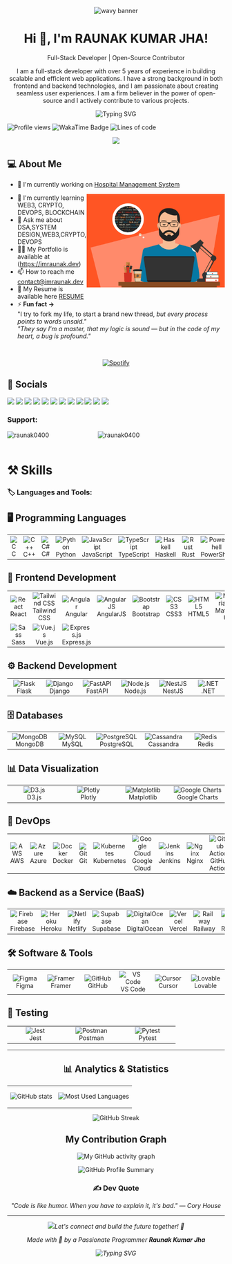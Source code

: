 <!-- Wavy Banner -->
<p align="center">
  <img src="https://capsule-render.vercel.app/api?type=waving&color=0:00C9A7,100:FFB86C&height=200&section=header&text=RAUNAK%20KUMAR%20JHA&fontSize=40&fontAlignY=35&desc=🚀%20Full%20Stack%20Developer%20%7C%20CSE%20Student%20%7C%20Open%20Source%20Contributor&descSize=22&descAlign=50" alt="wavy banner"/>
</p>



<div align="center">

# Hi 👋, I'm RAUNAK KUMAR JHA!

</div>

<div align="center">

Full-Stack Developer | Open-Source Contributor

</div>

<div align="center">

I am a full-stack developer with over 5 years of experience in building scalable and efficient web applications. I have a strong background in both frontend and backend technologies, and I am passionate about creating seamless user experiences. I am a firm believer in the power of open-source and I actively contribute to various projects.

</div>

<div align="center">

![Typing SVG](https://readme-typing-svg.herokuapp.com?font=Fira%20Code&size=22&pause=1000&color=8A2BE2&width=435&lines=Full-Stack%20Dev;Building%20scalable%20apps;Efficient%20applications;Open%20to%20collaboration;Let's%20build%20together!&center=true&vCenter=true&repeat=true)

</div>

![Profile views](https://komarev.com/ghpvc/?username=raunak0400&label=Profile%20Views&color=blueviolet&style=flat) ![WakaTime Badge](https://wakatime.com/badge/user/18cad418-1288-46b3-a938-1a4e75183603.svg) ![Lines of code](https://img.shields.io/badge/From%20Hello%20World%20I%27ve%20Written-7.9%20million%20lines%20of%20code-blue)

<p align="center">
  <img alig src="https://github-profile-trophy.vercel.app/?username=guilyx&theme=onedark&column=-1" />
</p>

## **💻 About Me**
- 🔭 I'm currently working on [Hospital Management System](https://github.com/raunak0400/Hospital-Management-System)
<img align="right" alt="Coding" width="320" src="https://raw.githubusercontent.com/shahriyor-sharifjonov/shahriyor-sharifjonov/master/coding-2.gif">

- 🌱 I'm currently learning WEB3, CRYPTO, DEVOPS, BLOCKCHAIN
- 💬 Ask me about DSA,SYSTEM DESIGN,WEB3,CRYPTO,DEVOPS
- 👨‍💻 My Portfolio is available at (https://imraunak.dev)
- 📫 How to reach me contact@imraunak.dev
- 📄 My Resume is available here [RESUME](https://drive.google.com/file/d/16veb7ZypVSEuFMB9srguJYEl7ofNsyKR/view?usp=sharing)
-  ⚡ **Fun fact →**  
  "I try to fork my life, to start a brand new thread, 
  _but every process points to words unsaid."_  
  _"They say I'm a master, that my logic is sound — but in the code of my heart, a bug is profound."_

&nbsp;<div align="center">
  [![Spotify](https://novatorem.vercel.app/api/spotify?background_color=0d1117&border_color=ffffff)](https://open.spotify.com/user/jp7blpuc3p6xjsaeanq93b64h)
</div>

## **📱 Socials**

<p align="left">
  <a href="mailto:contact@imraunak.dev" target="_blank"><img src="https://img.shields.io/badge/Email-D14836?style=for-the-badge&logo=gmail&logoColor=white" /></a>
  <a href="https://imraunak.dev" target="_blank"><img src="https://img.shields.io/badge/Portfolio-000000?style=for-the-badge&logo=vercel&logoColor=white" /></a>
  <a href="https://instagram.com/raunak.____.07" target="_blank"><img src="https://img.shields.io/badge/Instagram-E4405F?style=for-the-badge&logo=instagram&logoColor=white" /></a>
  <a href="https://github.com/raunak0400" target="_blank"><img src="https://img.shields.io/badge/GitHub-181717?style=for-the-badge&logo=github&logoColor=white" /></a>
  <a href="https://twitter.com/raunak0400" target="_blank"><img src="https://img.shields.io/badge/Twitter-1DA1F2?style=for-the-badge&logo=twitter&logoColor=white" /></a>
  <a href="https://linkedin.com/in/in/raunak0400" target="_blank"><img src="https://img.shields.io/badge/LinkedIn-0A66C2?style=for-the-badge&logo=linkedin&logoColor=white" /></a>
  <a href="https://dev.to/raunak0400" target="_blank"><img src="https://img.shields.io/badge/Dev.to-0A0A0A?style=for-the-badge&logo=devdotto&logoColor=white" /></a>
  <a href="https://facebook.com/raunak.jha.3726613" target="_blank"><img src="https://img.shields.io/badge/Facebook-1877F2?style=for-the-badge&logo=facebook&logoColor=white" /></a>
  <a href="https://leetcode.com/raunak0400" target="_blank"><img src="https://img.shields.io/badge/LeetCode-FFA116?style=for-the-badge&logo=leetcode&logoColor=white" /></a>
  <a href="https://www.hackerrank.com/raunakkumarjha21" target="_blank"><img src="https://img.shields.io/badge/HackerRank-2EC866?style=for-the-badge&logo=hackerrank&logoColor=white" /></a>
  <a href="https://www.codechef.com/users/raunak0400" target="_blank"><img src="https://img.shields.io/badge/CodeChef-5B4638?style=for-the-badge&logo=codechef&logoColor=white" /></a>
  <a href="https://codeforces.com/profile/raunak0400" target="_blank"><img src="https://img.shields.io/badge/Codeforces-1F8ACB?style=for-the-badge&logo=codeforces&logoColor=white" /></a>
</p>

<h3 align="left">Support:</h3>
<p><a href="https://www.buymeacoffee.com/raunak0400"> <img align="left" src="https://cdn.buymeacoffee.com/buttons/v2/default-yellow.png" height="50" width="210" alt="raunak0400" /></a><a href="https://ko-fi.com/raunak0400"> <img align="left" src="https://cdn.ko-fi.com/cdn/kofi3.png?v=3" height="50" width="210" alt="raunak0400" /></a></p><br><br>

# ⚒️ Skills

<h3 align="left">🏷 Languages and Tools:</h3>

## 🖥️ Programming Languages
<table align="center">
  <tr>
    <td align="center" width="116">
        <img src="https://img.shields.io/badge/C-00599C?style=for-the-badge&logo=c&logoColor=white" alt="C" width="65" height="65" />
      <br>C
    </td>
    <td align="center" width="116">
        <img src="https://techstack-generator.vercel.app/cpp-icon.svg" alt="C++" width="65" height="65" />
      <br>C++
    </td>
    <td align="center" width="116">
        <img src="https://skillicons.dev/icons?i=cs" alt="C#" width="65" height="65" />
      <br>C#
    </td>
    <td align="center" width="116">
        <img src="https://techstack-generator.vercel.app/python-icon.svg" alt="Python" width="65" height="65" />
      <br>Python
    </td>
    <td align="center" width="116">
        <img src="https://techstack-generator.vercel.app/js-icon.svg" alt="JavaScript" width="65" height="65" />
      <br>JavaScript
    </td>
    <td align="center" width="116">
        <img src="https://techstack-generator.vercel.app/ts-icon.svg" alt="TypeScript" width="65" height="65" />
      <br>TypeScript
    </td>
    <td align="center" width="116">
        <img src="https://skillicons.dev/icons?i=haskell" alt="Haskell" width="65" height="65" />
      <br>Haskell
    </td>
    <td align="center" width="116">
        <img src="https://skillicons.dev/icons?i=rust" alt="Rust" width="65" height="65" />
      <br>Rust
    </td>
    <td align="center" width="116">
        <img src="https://skillicons.dev/icons?i=powershell" alt="PowerShell" width="65" height="65" />
      <br>PowerShell
    </td>
  </tr>
</table>

## 🎨 Frontend Development
<table align="center">
  <tr>
    <td align="center" width="116">
        <img src="https://techstack-generator.vercel.app/react-icon.svg" alt="React" width="65" height="65" />
      <br>React
    </td>
    <td align="center" width="116">
        <img src="https://skillicons.dev/icons?i=tailwind" alt="Tailwind CSS" width="65" height="65" />
      <br>Tailwind CSS
    </td>
    <td align="center" width="116">
        <img src="https://skillicons.dev/icons?i=angular" alt="Angular" width="65" height="65" />
      <br>Angular
    </td>
    <td align="center" width="116">
        <img src="https://img.shields.io/badge/AngularJS-E23237?style=for-the-badge&logo=angularjs&logoColor=white" alt="AngularJS" width="65" height="65" />
      <br>AngularJS
    </td>
    <td align="center" width="116">
        <img src="https://skillicons.dev/icons?i=bootstrap" alt="Bootstrap" width="65" height="65" />
      <br>Bootstrap
    </td>
    <td align="center" width="116">
        <img src="https://skillicons.dev/icons?i=css" alt="CSS3" width="65" height="65" />
      <br>CSS3
    </td>
    <td align="center" width="116">
        <img src="https://skillicons.dev/icons?i=html" alt="HTML5" width="65" height="65" />
      <br>HTML5
    </td>
    <td align="center" width="116">
        <img src="https://skillicons.dev/icons?i=materialui" alt="Material UI" width="65" height="65" />
      <br>Material UI
    </td>
    <td align="center" width="116">
        <img src="https://skillicons.dev/icons?i=nextjs" alt="Next.js" width="65" height="65" />
      <br>Next.js
    </td>
  </tr>
  <tr>
    <td align="center" width="116">
        <img src="https://techstack-generator.vercel.app/sass-icon.svg" alt="Sass" width="65" height="65" />
      <br>Sass
    </td>
    <td align="center" width="116">
        <img src="https://skillicons.dev/icons?i=vue" alt="Vue.js" width="65" height="65" />
      <br>Vue.js
    </td>
    <td align="center" width="116">
        <img src="https://skillicons.dev/icons?i=express" alt="Express.js" width="65" height="65" />
      <br>Express.js
    </td>
  </tr>
</table>

## ⚙️ Backend Development
<table align="center">
  <tr>
    <td align="center" width="116">
        <img src="https://skillicons.dev/icons?i=flask" alt="Flask" width="65" height="65" />
      <br>Flask
    </td>
    <td align="center" width="116">
        <img src="https://techstack-generator.vercel.app/django-icon.svg" alt="Django" width="65" height="65" />
      <br>Django
    </td>
    <td align="center" width="116">
        <img src="https://skillicons.dev/icons?i=fastapi" alt="FastAPI" width="65" height="65" />
      <br>FastAPI
    </td>
    <td align="center" width="116">
        <img src="https://skillicons.dev/icons?i=nodejs" alt="Node.js" width="65" height="65" />
      <br>Node.js
    </td>
    <td align="center" width="116">
        <img src="https://skillicons.dev/icons?i=nestjs" alt="NestJS" width="65" height="65" />
      <br>NestJS
    </td>
    <td align="center" width="116">
        <img src="https://skillicons.dev/icons?i=dotnet" alt=".NET" width="65" height="65" />
      <br>.NET
    </td>
  </tr>
</table>

## 🗄️ Databases
<table align="center">
  <tr>
    <td align="center" width="116">
        <img src="https://skillicons.dev/icons?i=mongodb" alt="MongoDB" width="65" height="65" />
      <br>MongoDB
    </td>
    <td align="center" width="116">
        <img src="https://techstack-generator.vercel.app/mysql-icon.svg" alt="MySQL" width="65" height="65" />
      <br>MySQL
    </td>
    <td align="center" width="116">
        <img src="https://skillicons.dev/icons?i=postgres" alt="PostgreSQL" width="65" height="65" />
      <br>PostgreSQL
    </td>
    <td align="center" width="116">
        <img src="https://skillicons.dev/icons?i=cassandra" alt="Cassandra" width="65" height="65" />
      <br>Cassandra
    </td>
    <td align="center" width="116">
        <img src="https://skillicons.dev/icons?i=redis" alt="Redis" width="65" height="65" />
      <br>Redis
    </td>
  </tr>
</table>

## 📊 Data Visualization
<table align="center">
  <tr>
    <td align="center" width="116">
        <img src="https://skillicons.dev/icons?i=d3" alt="D3.js" width="65" height="65" />
      <br>D3.js
    </td>
    <td align="center" width="116">
        <img src="https://img.shields.io/badge/Plotly-3F4F75?style=for-the-badge&logo=plotly&logoColor=white" alt="Plotly" width="65" height="65" />
      <br>Plotly
    </td>
    <td align="center" width="116">
        <img src="https://img.shields.io/badge/Matplotlib-3776AB?style=for-the-badge&logo=python&logoColor=white" alt="Matplotlib" width="65" height="65" />
      <br>Matplotlib
    </td>
    <td align="center" width="116">
        <img src="https://img.shields.io/badge/Google%20Charts-4285F4?style=for-the-badge&logo=google&logoColor=white" alt="Google Charts" width="65" height="65" />
      <br>Google Charts
    </td>
  </tr>
</table>

## 🚀 DevOps
<table align="center">
  <tr>
    <td align="center" width="116">
        <img src="https://techstack-generator.vercel.app/aws-icon.svg" alt="AWS" width="65" height="65" />
      <br>AWS
    </td>
    <td align="center" width="116">
        <img src="https://skillicons.dev/icons?i=azure" alt="Azure" width="65" height="65" />
      <br>Azure
    </td>
    <td align="center" width="116">
        <img src="https://techstack-generator.vercel.app/docker-icon.svg" alt="Docker" width="65" height="65" />
      <br>Docker
    </td>
    <td align="center" width="116">
        <img src="https://user-images.githubusercontent.com/25181517/192108372-f71d70ac-7ae6-4c0d-8395-51d8870c2ef0.png" alt="Git" width="65" height="65" />
      <br>Git
    </td>
    <td align="center" width="116">
        <img src="https://techstack-generator.vercel.app/kubernetes-icon.svg" alt="Kubernetes" width="65" height="65" /
      <br>Kubernetes
    </td>
    <td align="center" width="116">
        <img src="https://skillicons.dev/icons?i=gcp" alt="Google Cloud" width="65" height="65" />
      <br>Google Cloud
    </td>
    <td align="center" width="116">
        <img src="https://skillicons.dev/icons?i=jenkins" alt="Jenkins" width="65" height="65" />
      <br>Jenkins
    </td>
    <td align="center" width="116">
        <img src="https://techstack-generator.vercel.app/nginx-icon.svg" alt="Nginx" width="65" height="65" />
      <br>Nginx
    </td>
    <td align="center" width="116">
        <img src="https://skillicons.dev/icons?i=githubactions" alt="GitHub Actions" width="65" height="65" />
      <br>GitHub Actions
    </td>
  </tr>
</table>

## ☁️ Backend as a Service (BaaS)
<table align="center">
  <tr>
    <td align="center" width="116">
        <img src="https://skillicons.dev/icons?i=firebase" alt="Firebase" width="65" height="65" />
      <br>Firebase
    </td>
    <td align="center" width="116">
        <img src="https://skillicons.dev/icons?i=heroku" alt="Heroku" width="65" height="65" />
      <br>Heroku
    </td>
    <td align="center" width="116">
        <img src="https://skillicons.dev/icons?i=netlify" alt="Netlify" width="65" height="65" />
      <br>Netlify
    </td>
    <td align="center" width="116">
        <img src="https://skillicons.dev/icons?i=supabase" alt="Supabase" width="65" height="65" />
      <br>Supabase
    </td>
    <td align="center" width="116">
        <img src="https://img.shields.io/badge/DigitalOcean-0080FF?style=for-the-badge&logo=digitalocean&logoColor=white" alt="DigitalOcean" width="65" height="65" />
      <br>DigitalOcean
    </td>
    <td align="center" width="116">
        <img src="https://skillicons.dev/icons?i=vercel" alt="Vercel" width="65" height="65" />
      <br>Vercel
    </td>
    <td align="center" width="116">
        <img src="https://img.shields.io/badge/Railway-0B0D0E?style=for-the-badge&logo=railway&logoColor=white" alt="Railway" width="65" height="65" />
      <br>Railway
    </td>
    <td align="center" width="116">
        <img src="https://img.shields.io/badge/Render-46E3B7?style=for-the-badge&logo=render&logoColor=white" alt="Render" width="65" height="65" />
      <br>Render
    </td>
    <td align="center" width="116">
        <img src="https://img.shields.io/badge/NumPy-013243?style=for-the-badge&logo=numpy&logoColor=white" alt="NumPy" width="65" height="65" />
      <br>NumPy
    </td>
  </tr>
</table>

## 🛠️ Software & Tools
<table align="center">
  <tr>
    <td align="center" width="116">
        <img src="https://skillicons.dev/icons?i=figma" alt="Figma" width="65" height="65" />
      <br>Figma
    </td>
    <td align="center" width="116">
        <img src="https://img.shields.io/badge/Framer-0055FF?style=for-the-badge&logo=framer&logoColor=white" alt="Framer" width="65" height="65" />
      <br>Framer
    </td>
    <td align="center" width="116">
        <img src="https://img.shields.io/badge/GitHub-100000?style=for-the-badge&logo=github&logoColor=white" alt="GitHub" width="65" height="65" />
      <br>GitHub
    </td>
    <td align="center" width="116">
        <img src="https://skillicons.dev/icons?i=vscode" alt="VS Code" width="65" height="65" />
      <br>VS Code
    </td>
    <td align="center" width="116">
        <img src="https://img.shields.io/badge/Cursor-000000?style=for-the-badge&logo=visualstudiocode&logoColor=white" alt="Cursor" width="65" height="65" />
      <br>Cursor
    </td>
    <td align="center" width="116">
        <img src="https://img.shields.io/badge/Lovable-FF69B4?style=for-the-badge&logo=heart&logoColor=white" alt="Lovable" width="65" height="65" />
      <br>Lovable
    </td>
  </tr>
</table>

## 🧪 Testing
<table align="center">
  <tr>
    <td align="center" width="116">
        <img src="https://techstack-generator.vercel.app/jest-icon.svg" alt="Jest" width="65" height="65" />
      <br>Jest
    </td>
    <td align="center" width="116">
        <img src="https://skillicons.dev/icons?i=postman" alt="Postman" width="65" height="65" />
      <br>Postman
    </td>
    <td align="center" width="116">
        <img src="https://img.shields.io/badge/Pytest-0A9EDC?style=for-the-badge&logo=pytest&logoColor=white" alt="Pytest" width="65" height="65" />
      <br>Pytest
    </td>
  </tr>
</table>

<div align="center">

---


## **📊 Analytics & Statistics**

<div align="center">

<table>
<tr>
<td>

![GitHub stats](https://github-readme-stats.vercel.app/api?username=yyx990803&show_icons=true&theme=radical&custom_title=Raunak%20Kumar%20Jha%20Stat's)
</td>
<td>

<img src="https://github-readme-stats.vercel.app/api/top-langs/?username=raunak0400&layout=compact&theme=dracula&hide_border=true&card_width=400" alt="Most Used Languages" />

</td>
</tr>
</table>

</div>

<div align="center">

![GitHub Streak](https://streak-stats.demolab.com?user=raunak0400&theme=radical&hide_border=true&border_radius=10)

</div>


## My Contribution Graph

![My GitHub activity graph](https://github-readme-activity-graph.vercel.app/graph?username=yyx990803&theme=dracula&custom_title=Raunak%20Kumar%20Jha's%20Contribution%20Graph)



<div align="center">

<img src="https://github-profile-summary-cards.vercel.app/api/cards/profile-details?username=raunak0400&theme=dracula" alt="GitHub Profile Summary" />

</div>


### ✍️ Dev Quote

<p align="center">
  <em>"Code is like humor. When you have to explain it, it's bad." — Cory House</em>
</p>


---
<img src="https://media.giphy.com/media/LnQjpWaON8nhr21vNW/giphy.gif" width="50"><em>Let's connect and build the future together! 🚀 <em>
<p align="center">  
  Made with 💖 by a Passionate Programmer <b>Raunak Kumar Jha</b>  
</p>

![Typing SVG](https://readme-typing-svg.herokuapp.com?color=6667AB&center=true&vCenter=true&lines=A+%E2%AD%90++on+my+repo+is+appreciated!;Thanks+for+visiting+my+profile+%F0%9F%98%83;Happy+coding!+%F0%9F%9A%80)
